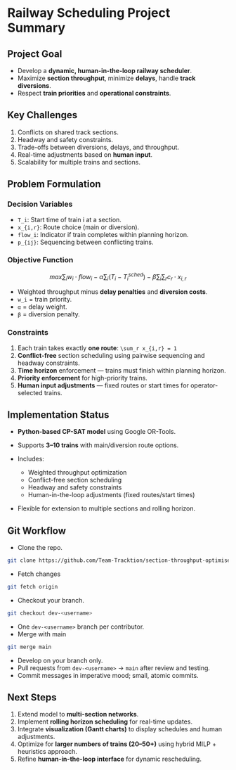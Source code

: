 # Railway Scheduling Project Summary

## Project Goal

* Develop a **dynamic, human-in-the-loop railway scheduler**.
* Maximize **section throughput**, minimize **delays**, handle **track diversions**.
* Respect **train priorities** and **operational constraints**.

## Key Challenges

1. Conflicts on shared track sections.
2. Headway and safety constraints.
3. Trade-offs between diversions, delays, and throughput.
4. Real-time adjustments based on **human input**.
5. Scalability for multiple trains and sections.

## Problem Formulation

### Decision Variables

* `T_i`: Start time of train i at a section.
* `x_{i,r}`: Route choice (main or diversion).
* `flow_i`: Indicator if train completes within planning horizon.
* `p_{ij}`: Sequencing between conflicting trains.

### Objective Function

```math
max \sum_i w_i \cdot flow_i - \alpha \sum_i (T_i - T_i^{sched}) - \beta \sum_i \sum_r c_r \cdot x_{i,r}
```

* Weighted throughput minus **delay penalties** and **diversion costs**.
* `w_i` = train priority.
* `α` = delay weight.
* `β` = diversion penalty.

### Constraints

1. Each train takes exactly **one route**: `\sum_r x_{i,r} = 1`
2. **Conflict-free** section scheduling using pairwise sequencing and headway constraints.
3. **Time horizon** enforcement — trains must finish within planning horizon.
4. **Priority enforcement** for high-priority trains.
5. **Human input adjustments** — fixed routes or start times for operator-selected trains.

## Implementation Status

* **Python-based CP-SAT model** using Google OR-Tools.
* Supports **3–10 trains** with main/diversion route options.
* Includes:

  * Weighted throughput optimization
  * Conflict-free section scheduling
  * Headway and safety constraints
  * Human-in-the-loop adjustments (fixed routes/start times)
* Flexible for extension to multiple sections and rolling horizon.

## Git Workflow


* Clone the repo.
```bash
git clone https://github.com/Team-Tracktion/section-throughput-optimiser.git
```
* Fetch changes
```bash
git fetch origin
````
* Checkout your branch.
```bash
git checkout dev-<username>
```
* One `dev-<username>` branch per contributor.
* Merge with main
```bash
git merge main
```
* Develop on your branch only.
* Pull requests from `dev-<username>` → `main` after review and testing.
* Commit messages in imperative mood; small, atomic commits.

## Next Steps

1. Extend model to **multi-section networks**.
2. Implement **rolling horizon scheduling** for real-time updates.
3. Integrate **visualization (Gantt charts)** to display schedules and human adjustments.
4. Optimize for **larger numbers of trains (20–50+)** using hybrid MILP + heuristics approach.
5. Refine **human-in-the-loop interface** for dynamic rescheduling.
